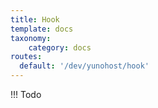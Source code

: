 ```yaml
---
title: Hook
template: docs
taxonomy:
    category: docs
routes:
  default: '/dev/yunohost/hook'
---
```


!!! Todo
